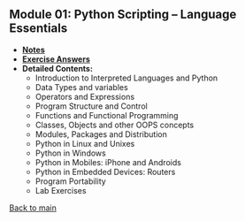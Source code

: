 ## Module 01: Python Scripting – Language Essentials

- **[Notes](notes.md)**
- **[Exercise Answers](exercises/README.md)**
- **Detailed Contents:**
  - Introduction to Interpreted Languages and Python
  - Data Types and variables
  - Operators and Expressions
  - Program Structure and Control
  - Functions and Functional Programming
  - Classes, Objects and other OOPS concepts
  - Modules, Packages and Distribution
  - Python in Linux and Unixes
  - Python in Windows
  - Python in Mobiles: iPhone and Androids
  - Python in Embedded Devices: Routers
  - Program Portability
  - Lab Exercises

[Back to main](https://github.com/rot0xd/SecurityTube-Python-Scripting-Expert/blob/master/README.md)
